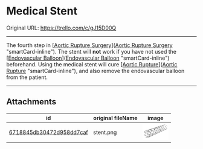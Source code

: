 # Medical Stent

Original URL: https://trello.com/c/gJ15D00Q

---

The fourth step in [[Aortic Rupture Surgery](../Procedures/Aortic%20Rupture%20Surgery.md)]([Aortic Rupture Surgery](../Procedures/Aortic%20Rupture%20Surgery.md) "smartCard-inline"). The stent will **not** work if you have not used the [[Endovascular Balloon](Endovascular%20Balloon.md)]([Endovascular Balloon](Endovascular%20Balloon.md) "smartCard-inline") beforehand. Using the medical stent will cure [[Aortic Rupture](../Torso/Aortic%20Rupture.md)]([Aortic Rupture](../Torso/Aortic%20Rupture.md) "smartCard-inline"), and also remove the endovascular balloon from the patient.

---

## Attachments

id | original fileName | image
---|---|---
[6718845db30472d958dd7caf](./Medical%20Stent%20-%20Attachments/6718845db30472d958dd7caf.png) | stent.png | ![stent.png\|200](./Medical%20Stent%20-%20Attachments/6718845db30472d958dd7caf.png)